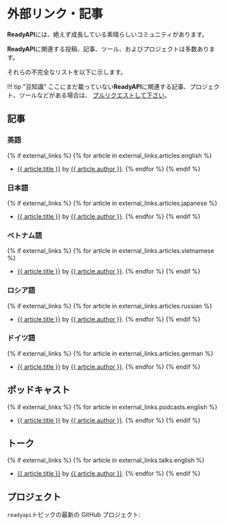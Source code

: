 # 外部リンク・記事

**ReadyAPI**には、絶えず成長している素晴らしいコミュニティがあります。

**ReadyAPI**に関連する投稿、記事、ツール、およびプロジェクトは多数あります。

それらの不完全なリストを以下に示します。

!!! tip "豆知識"
ここにまだ載っていない**ReadyAPI**に関連する記事、プロジェクト、ツールなどがある場合は、 <a href="https://github.com/khulnasoft/readyapi/edit/master/docs/en/data/external_links.yml" class="external-link" target="_blank">プルリクエストして下さい</a>。

## 記事

### 英語

{% if external_links %}
{% for article in external_links.articles.english %}

- <a href="{{ article.link }}" class="external-link" target="_blank">{{ article.title }}</a> by <a href="{{ article.author_link }}" class="external-link" target="_blank">{{ article.author }}</a>.
  {% endfor %}
  {% endif %}

### 日本語

{% if external_links %}
{% for article in external_links.articles.japanese %}

- <a href="{{ article.link }}" class="external-link" target="_blank">{{ article.title }}</a> by <a href="{{ article.author_link }}" class="external-link" target="_blank">{{ article.author }}</a>.
  {% endfor %}
  {% endif %}

### ベトナム語

{% if external_links %}
{% for article in external_links.articles.vietnamese %}

- <a href="{{ article.link }}" class="external-link" target="_blank">{{ article.title }}</a> by <a href="{{ article.author_link }}" class="external-link" target="_blank">{{ article.author }}</a>.
  {% endfor %}
  {% endif %}

### ロシア語

{% if external_links %}
{% for article in external_links.articles.russian %}

- <a href="{{ article.link }}" class="external-link" target="_blank">{{ article.title }}</a> by <a href="{{ article.author_link }}" class="external-link" target="_blank">{{ article.author }}</a>.
  {% endfor %}
  {% endif %}

### ドイツ語

{% if external_links %}
{% for article in external_links.articles.german %}

- <a href="{{ article.link }}" class="external-link" target="_blank">{{ article.title }}</a> by <a href="{{ article.author_link }}" class="external-link" target="_blank">{{ article.author }}</a>.
  {% endfor %}
  {% endif %}

## ポッドキャスト

{% if external_links %}
{% for article in external_links.podcasts.english %}

- <a href="{{ article.link }}" class="external-link" target="_blank">{{ article.title }}</a> by <a href="{{ article.author_link }}" class="external-link" target="_blank">{{ article.author }}</a>.
  {% endfor %}
  {% endif %}

## トーク

{% if external_links %}
{% for article in external_links.talks.english %}

- <a href="{{ article.link }}" class="external-link" target="_blank">{{ article.title }}</a> by <a href="{{ article.author_link }}" class="external-link" target="_blank">{{ article.author }}</a>.
  {% endfor %}
  {% endif %}

## プロジェクト

`readyapi`トピックの最新の GitHub プロジェクト:

<div class="github-topic-projects">
</div>
